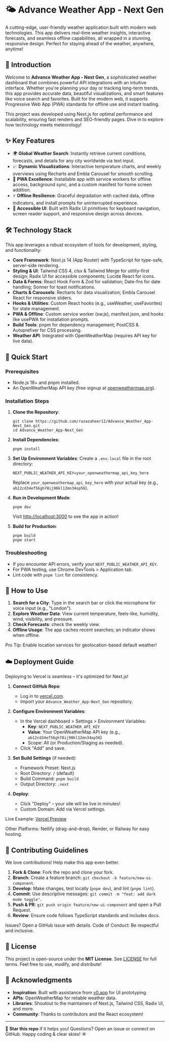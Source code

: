 # 🌤️ Advance Weather App - Next Gen

A cutting-edge, user-friendly weather application built with modern web technologies. This app delivers real-time weather insights, interactive forecasts, and seamless offline capabilities, all wrapped in a stunning, responsive design. Perfect for staying ahead of the weather, anywhere, anytime!

## 📖 Introduction

Welcome to **Advance Weather App - Next Gen**, a sophisticated weather dashboard that combines powerful API integrations with an intuitive interface. Whether you're planning your day or tracking long-term trends, this app provides accurate data, beautiful visualizations, and smart features like voice search and favorites. Built for the modern web, it supports Progressive Web App (PWA) standards for offline use and instant loading.

This project was developed using Next.js for optimal performance and scalability, ensuring fast renders and SEO-friendly pages. Dive in to explore how technology meets meteorology!

## ✨ Key Features

- 🌍 **Global Weather Search**: Instantly retrieve current conditions, forecasts, and details for any city worldwide via text input.
- 📈 **Dynamic Visualizations**: Interactive temperature charts,  and weekly overviews using Recharts and Embla Carousel for smooth scrolling.
- 📱 **PWA Excellence**: Installable app with service workers for offline access, background sync, and a custom manifest for home screen addition.
- ⚡ **Offline Resilience**: Graceful degradation with cached data, offline indicators, and install prompts for uninterrupted experience.
- 🎨 **Accessible UI**: Built with Radix UI primitives for keyboard navigation, screen reader support, and responsive design across devices.

## 🛠 Technology Stack

This app leverages a robust ecosystem of tools for development, styling, and functionality:

- **Core Framework**: Next.js 14 (App Router) with TypeScript for type-safe, server-side rendering.
- **Styling & UI**: Tailwind CSS 4, clsx & Tailwind Merge for utility-first design; Radix UI for accessible components; Lucide React for icons.
- **Data & Forms**: React Hook Form & Zod for validation; Date-fns for date handling; Sonner for toast notifications.
- **Charts & Carousels**: Recharts for data visualization; Embla Carousel React for responsive sliders.
- **Hooks & Utilities**: Custom React hooks (e.g., useWeather, useFavorites) for state management.
- **PWA & Offline**: Custom service worker (sw.js), manifest.json, and hooks like usePWA for installation prompts.
- **Build Tools**: pnpm for dependency management; PostCSS & Autoprefixer for CSS processing.
- **Weather API**: Integrated with OpenWeatherMap (requires API key for live data).

## 🚀 Quick Start

### Prerequisites
- Node.js 18+ and pnpm installed.
- An OpenWeatherMap API key (free signup at [openweathermap.org](https://openweathermap.org/api)).

### Installation Steps

1. **Clone the Repository**:
   ```
   git clone https://github.com/razazaheer12/Advance_Weather_App-Next_Gen.git
   cd Advance_Weather_App-Next_Gen
   ```

2. **Install Dependencies**:
   ```
   pnpm install
   ```

3. **Set Up Environment Variables**:
   Create a `.env.local` file in the root directory:
   ```
   NEXT_PUBLIC_WEATHER_API_KEY=your_openweathermap_api_key_here
   ```
   Replace `your_openweathermap_api_key_here` with your actual key (e.g., `ab12cd34ef56gh78ij90kl12mn34op56`).

4. **Run in Development Mode**:
   ```
   pnpm dev
   ```
   Visit [http://localhost:3000](http://localhost:3000) to see the app in action!

5. **Build for Production**:
   ```
   pnpm build
   pnpm start
   ```

### Troubleshooting
- If you encounter API errors, verify your `NEXT_PUBLIC_WEATHER_API_KEY`.
- For PWA testing, use Chrome DevTools > Application tab.
- Lint code with `pnpm lint` for consistency.

## 📱 How to Use

1. **Search for a City**: Type in the search bar or click the microphone for voice input (e.g., "London").
2. **Explore Weather Data**: View current temperature, feels-like, humidity, wind, visibility, and pressure.
3. **Check Forecasts**: check the weekly view.
4. **Offline Usage**: The app caches recent searches; an indicator shows when offline.

Pro Tip: Enable location services for geolocation-based default weather!

## ☁️ Deployment Guide

Deploying to Vercel is seamless – it's optimized for Next.js!

1. **Connect GitHub Repo**:
   - Log in to [vercel.com](https://vercel.com).
   - Import your `Advance_Weather_App-Next_Gen` repository.

2. **Configure Environment Variables**:
   - In the Vercel dashboard > Settings > Environment Variables:
     - **Key**: `NEXT_PUBLIC_WEATHER_API_KEY`
     - **Value**: Your OpenWeatherMap API key (e.g., `ab12cd34ef56gh78ij90kl12mn34op56`)
     - Scope: All (or Production/Staging as needed).
   - Click "Add" and save.

3. **Set Build Settings** (if needed):
   - Framework Preset: Next.js
   - Root Directory: `/` (default)
   - Build Command: `pnpm build`
   - Output Directory: `.next`

4. **Deploy**:
   - Click "Deploy" – your site will be live in minutes!
   - Custom Domain: Add via Vercel settings.

Live Example: [Vercel Preview](https://vercel.com/muhammad-razas-projects-a27e171a/v0-next-gen-weather-app)

Other Platforms: Netlify (drag-and-drop), Render, or Railway for easy hosting.

## 🤝 Contributing Guidelines

We love contributions! Help make this app even better.

1. **Fork & Clone**: Fork the repo and clone your fork.
2. **Branch**: Create a feature branch: `git checkout -b feature/new-ui-component`.
3. **Develop**: Make changes, test locally (`pnpm dev`), and lint (`pnpm lint`).
4. **Commit**: Use descriptive messages: `git commit -m "feat: add dark mode toggle"`.
5. **Push & PR**: `git push origin feature/new-ui-component` and open a Pull Request.
6. **Review**: Ensure code follows TypeScript standards and includes docs.

Issues? Open a GitHub issue with details. Code of Conduct: Be respectful and inclusive.

## 📜 License

This project is open-source under the **MIT License**. See [LICENSE](LICENSE) for full terms. Feel free to use, modify, and distribute!

## 👏 Acknowledgments

- **Inspiration**: Built with assistance from [v0.app](https://v0.app) for UI prototyping.
- **APIs**: OpenWeatherMap for reliable weather data.
- **Libraries**: Shoutout to the maintainers of Next.js, Tailwind CSS, Radix UI, and more.
- **Community**: Thanks to contributors and the React ecosystem!

---

🌟 **Star this repo** if it helps you! Questions? Open an issue or connect on GitHub. Happy coding & clear skies! ☀️
